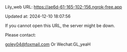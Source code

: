 Lily_web URL: https://ae6d-61-165-102-156.ngrok-free.app

Updated at: 2024-12-10 18:07:56

If you cannot open this URL, the server might be down.

Please contact: 

goley04@foxmail.com Or Wechat:GL_yeaH